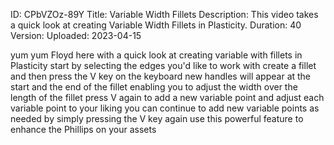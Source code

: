 ID: CPbVZOz-89Y
Title: Variable Width Fillets
Description: This video takes a quick look at creating Variable Width Fillets in Plasticity.
Duration: 40
Version: 
Uploaded: 2023-04-15

yum yum
Floyd here with a quick look at creating
variable with fillets in Plasticity
start by selecting the edges you'd like
to work with create a fillet and then
press the V key on the keyboard new
handles will appear at the start and the
end of the fillet enabling you to adjust
the width over the length of the fillet
press V again to add a new variable
point and adjust each variable point to
your liking you can continue to add new
variable points as needed by simply
pressing the V key again use this
powerful feature to enhance the Phillips
on your assets
